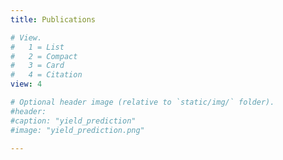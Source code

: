 ```yaml
---
title: Publications

# View.
#   1 = List
#   2 = Compact
#   3 = Card
#   4 = Citation
view: 4

# Optional header image (relative to `static/img/` folder).
#header:
#caption: "yield_prediction"
#image: "yield_prediction.png"
  
---
```

